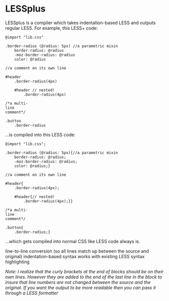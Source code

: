 LESSplus
========

LESSplus is a compiler which takes indentation-based LESS and outputs regular LESS. For example, this LESS+ code: 

	@import "lib.css"

	.border-radius (@radius: 5px) //a parametric mixin
		border-radius: @radius
		-moz-border-radius: @radius
		color: @radius

	//a comment on its own line

	#header
		.border-radius(4px)

		#header // nested!
			.border-radius(4px)

	/*a multi-
	line
	comment*/

	.button
		.border-radius

...is compiled into this LESS code:

	@import "lib.css";

	.border-radius (@radius: 5px){//a parametric mixin
		border-radius: @radius;
		-moz-border-radius: @radius;
		color: @radius;}

	//a comment on its own line

	#header{
		.border-radius(4px);

		#header{// nested!
			.border-radius(4px);}}

	/*a multi-
	line
	comment*/

	.button{
		.border-radius;}

...which gets compiled into normal CSS like LESS code always is.

line-to-line conversion (so all lines match up between the source and original)
indentation-based syntax works with existing LESS syntax highlighting

*Note: I realize that the curly brackets at the end of blocks should be on their own lines. However they are added to the end of the last line in the block to insure that line numbers are not changed between the source and the original. If you want the output to be more readable then you can pass it through a LESS formatter*

